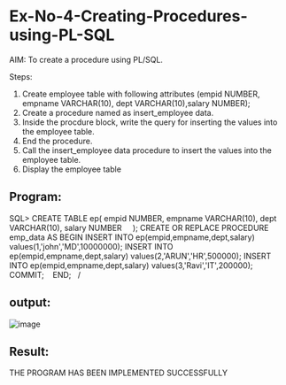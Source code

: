 # Ex-No-4-Creating-Procedures-using-PL-SQL

AIM: To create a procedure using PL/SQL.

Steps:
1. Create employee table with following attributes (empid NUMBER, empname VARCHAR(10), dept VARCHAR(10),salary NUMBER);
2. Create a procedure named as insert_employee data.
3. Inside the procdure block, write the query for inserting the values into the employee table.
4. End the procedure.
5. Call the insert_employee data procedure to insert the values into the employee table.
6. Display the employee table
## Program:
SQL> CREATE TABLE ep(
     empid NUMBER,
     empname VARCHAR(10),
     dept VARCHAR(10),
     salary NUMBER
    );
CREATE OR REPLACE PROCEDURE emp_data AS
    BEGIN
    INSERT INTO ep(empid,empname,dept,salary)
    values(1,'john','MD',10000000);
    INSERT INTO ep(empid,empname,dept,salary)
    values(2,'ARUN','HR',500000);
    INSERT INTO ep(empid,empname,dept,salary)
    values(3,'Ravi','IT',200000);
    COMMIT;
   END;
  /

  ## output:
  ![image](https://github.com/Thenmozhi-Palanisamy/Ex-No-4-Creating-Procedures-using-PL-SQL/assets/95198708/7f473885-ac38-4a15-a5c8-5d6b62949964)

  
  ## Result:
  THE PROGRAM HAS BEEN IMPLEMENTED SUCCESSFULLY
